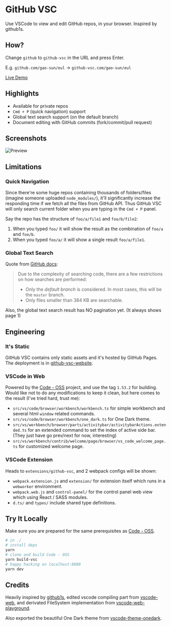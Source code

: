 # GitHub VSC

Use VSCode to view and edit GitHub repos, in your browser. Inspired by github1s.

## How?

Change `github` to `github-vsc` in the URL and press Enter.

E.g. `github.com/gao-sun/eul` -> `github-vsc.com/gao-sun/eul`

[Live Demo](https://github-vsc.com/gao-sun/github-vsc/tree/master/README.md)

## Highlights

- Available for private repos
- `Cmd + P` (quick navigation) support
- Global text search support (on the default branch)
- Document editing with GitHub commits (fork/commit/pull request)

## Screenshots

![Preview](https://user-images.githubusercontent.com/14722250/108383244-90f12f00-7244-11eb-9332-c34fe464f129.png)

## Limitations

### Quick Navigation

Since there're some huge repos containing thousands of folders/files (imagine someone uploaded `node_modules/`), it'll significantly increase the responding time if we fetch all the files from GitHub API. Thus GitHub VSC will only search current folder when you are typing in the `Cmd + P` panel.

Say the repo has the structure of `foo/a/file1` and `foo/b/file2`:

1. When you typed `foo/` it will show the result as the combination of `foo/a` and `foo/b`.
2. When you typed `foo/a/` it will show a single result `foo/a/file1`.

### Global Text Search

Quote from [GitHub docs](https://docs.github.com/en/rest/reference/search#considerations-for-code-search):

> Due to the complexity of searching code, there are a few restrictions on how searches are performed:
>
> - Only the _default branch_ is considered. In most cases, this will be the `master` branch.
> - Only files smaller than 384 KB are searchable.

Also, the global text search result has NO pagination yet. (It always shows page 1)

## Engineering

### It's Static

GitHub VSC contains only static assets and it's hosted by GitHub Pages. The deployment is in [github-vsc-website](https://github.com/gao-sun/github-vsc-website).

### VSCode in Web

Powered by the [Code - OSS](https://github.com/microsoft/vscode) project, and use the tag `1.53.2` for building. Would like not to do any modifications to keep it clean, but here comes to the result (I've tried hard, trust me):

- `src/vs/code/browser/workbench/workbench.ts` for simple workbench and several html `window` related commands.
- `src/vs/code/browser/workbench/one_dark.ts` for One Dark theme.
- `src/vs/workbench/browser/parts/activitybar/activitybarActions.extended.ts` for an extended command to set the index of active side bar. (They just have go prev/next for now, interesting)
- `src/vs/workbench/contrib/welcome/page/browser/vs_code_welcome_page.ts` for customized welcome page.

### VSCode Extension

Heads to `extensions/github-vsc`, and 2 webpack configs will be shown:

- `webpack.extension.js` and `extension/` for extension itself which runs in a `webworker` environment.
- `webpack.web.js` and `control-panel/` for the control panel web view which using React / SASS modules.
- `d.ts/` and `types/` include shared type definitions.

## Try It Locally

Make sure you are prepared for the same prerequisites as [Code - OSS](https://github.com/microsoft/vscode/wiki/How-to-Contribute#prerequisites).

```bash
# in ./
# install deps
yarn
# clone and build Code - OSS
yarn build-vsc
# happy hacking on localhost:8080
yarn dev
```

## Credits

Heavily inspired by [github1s](https://github.com/conwnet/github1s), edited vscode compiling part from [vscode-web](https://github.com/Felx-B/vscode-web), and derivated FileSystem implementation from [vscode-web-playground](https://github.com/microsoft/vscode-web-playground).

Also exported the beautiful One Dark theme from [vscode-theme-onedark](https://github.com/akamud/vscode-theme-onedark).
